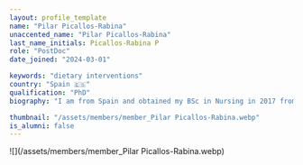 ```yaml
---
layout: profile_template
name: "Pilar Picallos-Rabina"
unaccented_name: "Pilar Picallos-Rabina"
last_name_initials: Picallos-Rabina P
role: "PostDoc"
date_joined: "2024-03-01"

keywords: "dietary interventions"
country: "Spain 🇪🇸"
qualification: "PhD"
biography: "I am from Spain and obtained my BSc in Nursing in 2017 from the University of Santiago de Compostela. Before that, I obtained a Higher Technician degree in Clinical and Biomedical Laboratory in 2013. In 2018, I completed an MSc in Biomedical Research studying cellular reprogramming in the context of aging at the Cellular Senescence, Cancer, and Aging Laboratory, continuing my academic career as a PhD candidate. I obtained my PhD in Molecular Medicine in 2023, focusing on the discovery of new senolytic drugs for cancer therapy. That same year, I received a postdoctoral fellowship from Xunta de Galicia, allowing me to join the Demaria Lab for two years. My research now explores the impact of dietary fatty acids on aging and cancer. In my free time, I enjoy playing video games, hiking, and spending time with my friends and cat."

thumbnail: "/assets/members/member_Pilar Picallos-Rabina.webp"
is_alumni: false
---
```


 ![](/assets/members/member_Pilar Picallos-Rabina.webp)

 
